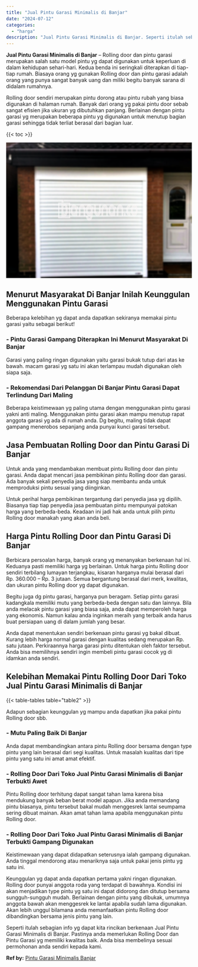 ```yaml
---
title: "Jual Pintu Garasi Minimalis di Banjar"
date: "2024-07-12"
categories: 
  - "harga"
description: "Jual Pintu Garasi Minimalis di Banjar. Seperti itulah sebagian info yg dapat kita rincikan berkenaan Jual Pintu Garasi Minimalis di Banjar. Pastinya anda mem..."
---
```


**Jual Pintu Garasi Minimalis di Banjar** – Rolling door dan pintu garasi merupakan salah satu model pintu yg dapat digunakan untuk keperluan di dalam kehidupan sehari-hari. Kedua benda ini seringkali diterapkan di tiap-tiap rumah. Biasaya orang yg gunakan Rolling door dan pintu garasi adalah orang yang punya sangat banyak uang dan miliki begitu banyak sarana di didalam rumahnya.

Rolling door sendiri merupakan pintu dorong atau pintu rubah yang biasa digunakan di halaman rumah. Banyak dari orang yg pakai pintu door sebab sangat efisien jika ukuran yg dibutuhkan panjang. Berlainan dengan pintu garasi yg merupakan beberapa pintu yg digunakan untuk menutup bagian garasi sehingga tidak terliat berasal dari bagian luar.

{{< toc >}}

![Jual Pintu Garasi Minimalis di Banjar](/images/pintu-garasi-69.png)

## Menurut Masyarakat Di Banjar Inilah Keunggulan Menggunakan Pintu Garasi

Beberapa kelebihan yg dapat anda dapatkan sekiranya memakai pintu garasi yaitu sebagai berikut!

### \- Pintu Garasi Gampang Diterapkan Ini Menurut Masyarakat Di Banjar

Garasi yang paling ringan digunakan yaitu garasi bukak tutup dari atas ke bawah. macam garasi yg satu ini akan terlampau mudah digunakan oleh siapa saja.

### \- Rekomendasi Dari Pelanggan Di Banjar Pintu Garasi Dapat Terlindung Dari Maling

Beberapa keistimewaan yg paling utama dengan menggunakan pintu garasi yakni anti maling. Menggunakan pintu garasi akan mampu menutup rapat anggota garasi yg ada di rumah anda. Dg begitu, maling tidak dapat gampang menerobos sepanjang anda punyai kunci garasi tersebut.

## Jasa Pembuatan Rolling Door dan Pintu Garasi Di Banjar

Untuk anda yang mendambakan membuat pintu Rolling door dan pintu garasi. Anda dapat mencari jasa pembikinan pintu Rolling door dan garasi. Ada banyak sekali penyedia jasa yang siap membantu anda untuk memproduksi pintu sesuai yang diinginkan.

Untuk perihal harga pembikinan tergantung dari penyedia jasa yg dipilih. Biasanya tiap tiap penyedia jasa pembuatan pintu mempunyai patokan harga yang berbeda-beda. Keadaan ini jadi hak anda untuk pilih pintu Rolling door manakah yang akan anda beli.

## Harga Pintu Rolling Door dan Pintu Garasi Di Banjar

Berbicara persoalan harga, banyak orang yg menanyakan berkenaan hal ini. Keduanya pasti memiliki harga yg berlainan. Untuk harga pintu Rolling door sendiri terbilang lumayan terjangkau, kisaran harganya mulai berasal dari Rp. 360.000 – Rp. 3 jutaan. Semua bergantung berasal dari merk, kwalitas, dan ukuran pintu Rolling door yg dapat digunakan.

Begitu juga dg pintu garasi, harganya pun beragam. Setiap pintu garasi kadangkala memiliki mutu yang berbeda-beda dengan satu dan lainnya. Bila anda melacak pintu garasi yang biasa saja, anda dapat memperoleh harga yang ekonomis. Namun kalau anda inginkan meraih yang terbaik anda harus buat persiapan uang di dalam jumlah yang besar.

Anda dapat menentukan sendiri berkenaan pintu garasi yg bakal dibuat. Kurang lebih harga normal garasi dengan kualitas sedang merupakan Rp. satu jutaan. Perkiraannya harga garasi pintu ditentukan oleh faktor tersebut. Anda bisa memilihnya sendiri ingin membeli pintu garasi cocok yg di idamkan anda sendiri.

## Kelebihan Memakai Pintu Rolling Door Dari Toko Jual Pintu Garasi Minimalis di Banjar

{{< table-tables table="table2" >}}

Adapun sebagian keunggulan yg mampu anda dapatkan jika pakai pintu Rolling door sbb.

### \- Mutu Paling Baik Di Banjar

Anda dapat membandingkan antara pintu Rolling door bersama dengan type pintu yang lain berasal dari segi kualitas. Untuk masalah kualitas dari tipe pintu yang satu ini amat amat efektif.

### \- Rolling Door Dari Toko Jual Pintu Garasi Minimalis di Banjar Terbukti Awet

Pintu Rolling door terhitung dapat sangat tahan lama karena bisa mendukung banyak beban berat model apapun. Jika anda memandang pintu biasanya, pintu tersebut bakal mudah menggesrek lantai seumpama sering dibuat mainan. Akan amat tahan lama apabila menggunakan pintu Rolling door.

### \- Rolling Door Dari Toko Jual Pintu Garasi Minimalis di Banjar Terbukti Gampang Digunakan

Keistimewaan yang dapat didapatkan seterusnya ialah gampang digunakan. Anda tinggal mendorong atau menariknya saja untuk pakai jenis pintu yg satu ini.

Keunggulan yg dapat anda dapatkan pertama yakni ringan digunakan. Rolling door punyai anggota roda yang terdapat di bawahnya. Kondisi ini akan menjadikan type pintu yg satu ini dapat didorong dan ditutup bersama sungguh-sungguh mudah. Berlainan dengan pintu yang dibukak, umumnya anggota bawah akan menggesrek ke lantai apabila sudah lama digunakan. Akan lebih unggul bilamana anda memanfaatkan pintu Rolling door dibandingkan bersama jenis pintu yang lain.

Seperti itulah sebagian info yg dapat kita rincikan berkenaan Jual Pintu Garasi Minimalis di Banjar. Pastinya anda memerlukan Rolling Door dan Pintu Garasi yg memiliki kwalitas baik. Anda bisa membelinya sesuai permohonan anda sendiri kepada kami.

**Ref by:** [Pintu Garasi Minimalis Banjar](https://id.wikipedia.org/wiki/Pintu)

